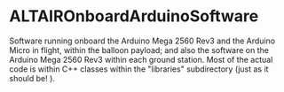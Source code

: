 # ALTAIROnboardArduinoSoftware
Software running onboard the Arduino Mega 2560 Rev3 and the Arduino Micro in flight, within the balloon payload; and also the software on the Arduino Mega 2560 Rev3 within each ground station.  Most of the actual code is within C++ classes within the "libraries" subdirectory (just as it should be! <shakes finger...>).
